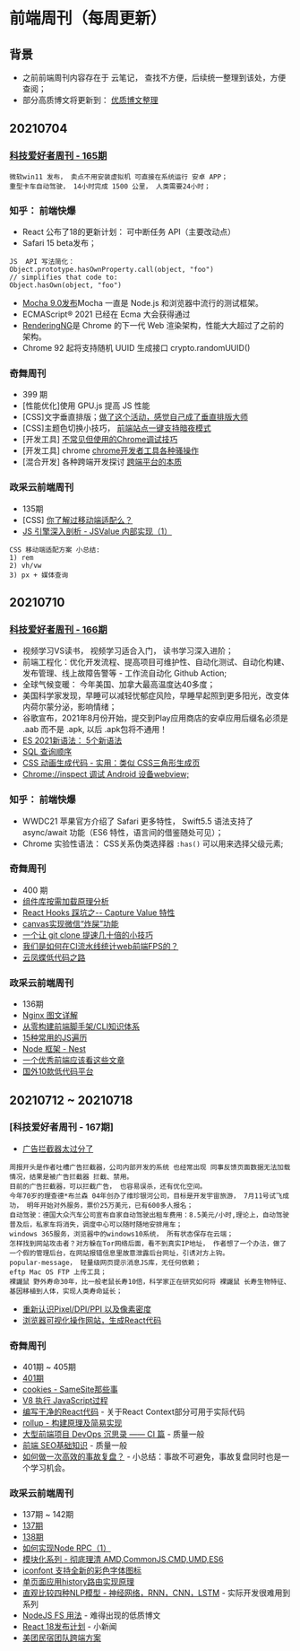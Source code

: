 # 前端周刊（每周更新）
## 背景
* 之前前端周刊内容存在于 云笔记， 查找不方便，后续统一整理到该处，方便查阅；
* 部分高质博文将更新到： [优质博文整理](https://github.com/wteam-xq/testDemo/tree/master/fe_blog)

## 20210704
### [科技爱好者周刊 - 165期](https://github.com/ruanyf/weekly/blob/master/docs/issue-165.md)
```
微软win11 发布， 卖点不用安装虚拟机 可直接在系统运行 安卓 APP；
重型卡车自动驾驶， 14小时完成 1500 公里， 人类需要24小时；
```

### 知乎： 前端快爆
* React 公布了18的更新计划： 可中断任务 API（主要改动点）
* Safari 15 beta发布；
```
JS  API 写法简化：
Object.prototype.hasOwnProperty.call(object, "foo")
// simplifies that code to: 
Object.hasOwn(object, "foo")
```
* [Mocha 9.0发布](https://github.com/mochajs/mocha/releases/tag/v9.0.0)Mocha 一直是 Node.js 和浏览器中流行的测试框架。
* ECMAScript® 2021 已经在 Ecma 大会获得通过
* [RenderingNG](https://developer.chrome.com/blog/renderingng/)是 Chrome 的下一代 Web 渲染架构，性能大大超过了之前的架构。
* Chrome 92 起将支持随机 UUID 生成接口 crypto.randomUUID()

### 奇舞周刊
* 399 期
* [性能优化]使用 GPU.js 提高 JS 性能
* [CSS]文字垂直排版；[做了这个活动，感觉自己成了垂直排版大师](https://mp.weixin.qq.com/s/d2YZ2K02LYYRVld_VTCV-Q)
* [CSS]主题色切换小技巧， [前端站点一键支持暗夜模式](https://mp.weixin.qq.com/s/pupBwNqKEI0WesFrDyPhEw)
* [开发工具] [不常见但使用的Chrome调试技巧](https://mp.weixin.qq.com/s/GVMcoJCQvtFI-9ZIUX9Ihw)
* [开发工具] chrome [chrome开发者工具各种骚操作](https://juejin.cn/post/6844903604839514125#heading-12)
* [混合开发] 各种跨端开发探讨 [跨端平台的本质](https://mp.weixin.qq.com/s/IyQPf3yn-mjBmWqeb8dYMg)

### 政采云前端周刊
* 135期
* [CSS] [你了解过移动端适配么？](https://www.jianshu.com/p/2869d0306752/)
* [JS 引擎深入剖析 - JSValue 内部实现（1）](https://www.infoq.cn/article/e8CdMSWKcDJSk3JhrGus)
```
CSS 移动端适配方案 小总结:
1) rem 
2) vh/vw
3) px + 媒体查询
```


## 20210710
### [科技爱好者周刊 - 166期](https://github.com/ruanyf/weekly/blob/master/docs/issue-166.md)
* 视频学习VS读书， 视频学习适合入门， 读书学习深入进阶；
* 前端工程化：优化开发流程、提高项目可维护性、自动化测试、自动化构建、发布管理、线上故障告警等 - 工作流自动化 Github Action;
* 全球气候变暖： 今年美国、加拿大最高温度达40多度；
* 美国科学家发现，早睡可以减轻忧郁症风险，早睡早起照到更多阳光，改变体内荷尔蒙分泌，影响情绪；
* 谷歌宣布，2021年8月份开始，提交到Play应用商店的安卓应用后缀名必须是 .aab 而不是 .apk, 以后 .apk包将不通用！
* [ES 2021新语法： 5个新语法](https://h3manth.com/ES2021/)
* [SQL 查询顺序](https://jvns.ca/blog/2019/10/03/sql-queries-don-t-start-with-select/)
* [CSS 动画生成代码 - 实用：类似 CSS三角形生成页](https://animista.net/)
* [Chrome://inspect 调试 Android 设备webview; ](https://www.jianshu.com/p/66896bec620e)

### 知乎： 前端快爆
* WWDC21 苹果官方介绍了 Safari 更多特性， Swift5.5 语法支持了 async/await 功能（ES6 特性，语言间的借鉴随处可见）；
* Chrome 实验性语法： CSS关系伪类选择器 `:has()` 可以用来选择父级元素;

### 奇舞周刊
* 400 期
* [组件库按需加载原理分析](https://mp.weixin.qq.com/s/ty4IUtLlTgxdc8-7_UGyiQ)
* [React Hooks 踩坑之-- Capture Value 特性](https://mp.weixin.qq.com/s/eyFKOi3PTux6aTF0s557Rg)
* [canvas实现微信“炸屎”功能](https://mp.weixin.qq.com/s/sUDz1PgIsYlVOcXyjsb-7Q)
* [一个让 git clone 提速几十倍的小技巧](https://mp.weixin.qq.com/s/2Eyg9ExBWicBwuQq5VoGug)
* [我们是如何在CI流水线统计web前端FPS的？](https://mp.weixin.qq.com/s/fD-jtZ0ETUWwyL3YhmA3kw)
* [云凤蝶低代码之路](https://mp.weixin.qq.com/s/uWLwjJ-fjDL2BR2i7aebVw)

### 政采云前端周刊
* 136期
* [Nginx 图文详解](https://mp.weixin.qq.com/s/vZkXcMOOWu0tsZ_5a6gtew)
* [从零构建前端脚手架/CLI知识体系](https://juejin.cn/post/6966119324478079007#heading-22)
* [15种常用的JS遍历](https://juejin.cn/post/6966390357005172773#comment)
* [Node 框架 - Nest](https://docs.nestjs.cn/8/introduction)
* [一个优秀前端应该看这些文章](https://juejin.cn/post/6844903896637259784#heading-16)
* [国外10款低代码平台](https://mp.weixin.qq.com/s/asve-Hocy1bCksvExRzQeg)


## 20210712 ~ 20210718
### [科技爱好者周刊 - 167期]
* [广告拦截器太过分了](https://github.com/ruanyf/weekly/blob/master/docs/issue-167.md)
```
周报开头是作者吐槽广告拦截器，公司内部开发的系统 也经常出现 同事反馈页面数据无法加载情况，结果是被广告拦截器 拦截、禁用。
目前的广告拦截器，可以拦截广告， 也容易误杀，还有优化空间。
今年70岁的理查德*布兰森 04年创办了维珍银河公司，目标是开发宇宙旅游， 7月11号试飞成功， 明年开始对外服务，票价25万美元，已有600多人报名；
自动驾驶：德国大众汽车公司宣布自家自动驾驶出租车费用：8.5美元/小时,理论上，自动驾驶普及后，私家车将消失，调度中心可以随时随地安排用车；
windows 365服务，浏览器中的windows10系统， 所有状态保存在云端；
怎样找到网站攻击者？对方躲在Tor网络后面，看不到真实IP地址， 作者想了一个办法，做了一个假的管理后台，在网站报错信息里故意泄露后台网址，引诱对方上钩。
popular-message， 轻量级网页提示消息JS库，无任何依赖；
eftp Mac OS FTP 上传工具；
裸鼹鼠 野外寿命30年，比一般老鼠长寿10倍，科学家正在研究如何将 裸鼹鼠 长寿生物特征、基因移植到人体，实现人类寿命延长；
```
* [重新认识Pixel/DPI/PPI 以及像素密度](https://blog.infolink.com.tw/2021/rediscover-pixel-dpi-ppi-and-pixel-density/)
* [浏览器可视化操作网站，生成React代码](https://utopia.app/)

### 奇舞周刊
* 401期 ~ 405期
* [401期](https://weekly.75.team/issue401.html)
* [cookies - SameSite那些事](https://mp.weixin.qq.com/s/QZkOXhQIg2LqDWpi7mzCdQ)
* [V8 执行 JavaScript过程](https://mp.weixin.qq.com/s/Y1kc5K7kr8y7jKC0mXg1Bw)
* [编写干净的React代码](https://mp.weixin.qq.com/s?__biz=Mzg5MDY1MjIxMA==&mid=2247496203&idx=1&sn=e145d6a236a4d351b6fea3ff148c8b52&source=41#wechat_redirect) - 关于React Context部分可用于实际代码
* [rollup - 构建原理及简易实现](https://mp.weixin.qq.com/s/diE0M-TWtGoYUUTfTNN26A)
* [大型前端项目 DevOps 沉思录 —— CI 篇](https://mp.weixin.qq.com/s/YyZvpiBD34VY-VZnjDtGoQ) - 质量一般
* [前端 SEO基础知识](https://mp.weixin.qq.com/s/eo54xuiLMw5HRDzmBK71Qg) - 质量一般
* [如何做一次高效的事故复盘？](https://mp.weixin.qq.com/s/_q0n-gK7tSQCIiE7d8GJCw) - 小总结：事故不可避免，事故复盘同时也是一个学习机会。


### 政采云前端周刊
* 137期 ~ 142期
* [137期](https://weekly.zoo.team/detail/137)
* [138期](https://weekly.zoo.team/detail/138)
* [如何实现Node RPC（1）](https://developer.aliyun.com/article/712448)
* [模块化系列 - 彻底理清 AMD,CommonJS,CMD,UMD,ES6](https://zhuanlan.zhihu.com/p/108217164)
* [iconfont 支持全新的彩色字体图标](https://zhuanlan.zhihu.com/p/377136770?utm_source=wechat_session&utm_medium=social&utm_oi=27714312470528&s_r=0) 
* [单页面应用history路由实现原理](https://cloud.tencent.com/developer/article/1653836)
* [直观比较四种NLP模型 - 神经网络，RNN，CNN，LSTM](https://juejin.cn/post/6969394206414471175/) - 实际开发很难用到系列
* [NodeJS FS 用法](https://zhuanlan.zhihu.com/p/72134186) - 难得出现的低质博文
* [React 18发布计划](https://zh-hans.reactjs.org/blog/2021/06/08/the-plan-for-react-18.html) - 小新闻
* [美团民宿团队跨端方案](https://www.toutiao.com/i6972135573587001886/?timestamp=1623340636&app=news_article&use_new_style=1&req_id=202106102357160101351600180C0A35AC&share_token=d39ce3ec-12cc-495e-99e0-880807a40782&group_id=6972135573587001886&wid=1626362028576)
